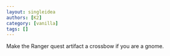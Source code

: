 ```yaml
---
layout: singleidea
authors: [K2]
category: [vanilla]
tags: []
---
```

Make the Ranger quest artifact a crossbow if you are a gnome.

